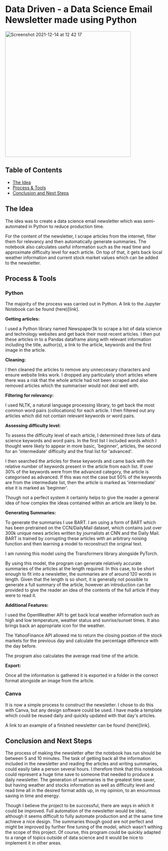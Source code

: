 # Data Driven - a Data Science Email Newsletter made using Python


<img width="400" alt="Screenshot 2021-12-14 at 12 42 17" src="https://user-images.githubusercontent.com/89530964/145991926-5ba100a9-3c81-46db-a430-d3f0b95c8ffc.png">

## Table of Contents
- [The Idea](#The-Idea)
- [Process & Tools](#Process-&-Tools)
- [Conclusion and Next Steps](#Conclusion-and-Next-Steps)

## The Idea

The idea was to create a data science email newsletter which was semi-automated in Python to reduce production time.

For the content of the newsletter, I scrape articles from the internet, filter them for relevancy and then automatically generate summaries. The notebook also calculates useful information such as the read time and approximate difficulty level for each article. On top of that, it gets back local weather information and current stock market values which can be added to the newsletter.

## Process & Tools

### Python

The majority of the process was carried out in Python. A link to the Jupyter Notebook can be found (here)[link].

**Getting articles:**

I used a Python library named Newspaper3k to scrape a list of data science and technology websites and get back their most recent articles. I then put these articles in to a Pandas dataframe along with relevant information including the title, author(s), a link to the article, keywords and the first image in the article.

**Cleaning:**

I then cleaned the articles to remove any unneccesary characters and ensure website links work. I dropped any particularly short articles where there was a risk that the whole article had not been scraped and also removed articles which the summariser would not deal well with.

**Filtering for relevancy:**

I used NLTK, a natural language processing library, to get back the most common word pairs (collocations) for each article. I then filtered out any articles which did not contain relevant keywords or word pairs.

**Assessing difficulty level:**

To assess the difficulty level of each article, I determined three lists of data science keywords and word pairs. In the first list I included words which I thought were likely to appear in more basic, 'beginner', articles, the second for an 'intermediate' difficulty and the final list for 'advanced'.

I then searched the articles for these keywords and came back with the relative number of keywords present in the article from each list. If over 30% of the keywords were from the advanced category, the article is categorised as advanced. If this was not the case but 50% of the keywords are from the intermediate list, then the article is marked as 'intermediate' else it is marked as 'beginner'.

Though not a perfect system it certainly helps to give the reader a general idea of how complex the ideas contained within an article are likely to be.

**Generating Summaries:**

To generate the summaries I use BART. I am using a form of BART which has been pretrained on the CCN/DailyMail dataset, which contains just over 300k unique news articles written by journalists at CNN and the Daily Mail. BART is trained by corrupting these articles with an arbitrary noising function and then learning a model to reconstruct the original text.

I am running this model using the Transformers library alongside PyTorch.

By using this model, the program can generate relatively accurate summaries of the articles at the length required. In this case, to be short enough to fit into a newsletter, the summaries are of around 120 words in length. Given that the length is so short, it is generally not possible to generate a full summary of the article, however an introduction can be provided to give the reader an idea of the contents of the full article if they were to read it.

**Additional Features:**

I used the OpenWeather API to get back local weather information such as high and low temperature, weather status and sunrise/sunset times. It also brings back an appropriate icon for the weather.

The YahooFinance API allowed me to return the closing postion of the stock markets for the previous day and calculate the percentage difference with the day before.

The program also calculates the average read time of the article.

**Export:**

Once all the information is gathered it is exported in a folder in the correct format alongside an image from the article.

### Canva

It is now a simple process to construct the newsletter. I chose to do this with Canva, but any design software could be used. I have made a template which could be reused daily and quickly updated with that day's articles.

A link to an example of a finished newsletter can be found (here)[link].

## Conclusion and Next Steps

The process of making the newsletter after the notebook has run should be between 5 and 10 minutes. The task of getting back all the information included in the newsletter and reading the articles and writing summaries, could easily take a person several hours. I therefore think that this notebook could represent a huge time save to someone that needed to produce a daily newsletter. The generation of summaries is the greatest time saver, but having weather and stocks information as well as difficulty level and read time all in the desired format adds up, in my opinion, to an enourmous saving in time and energy.

Though I believe the project to be successful, there are ways in which it could be improved. Full automation of the newsletter would be ideal, although it seems difficult to fully automate production and at the same time achieve a nice design. The summaries though good are not perfect and might be improved by further fine tuning of the model, which wasn't withing the scope of this project. Of course, this program could be quickly adapted to a range of topics outside of data science and it would be nice to implement it in other areas.


